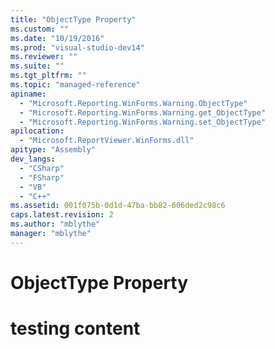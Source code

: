 ```yaml
---
title: "ObjectType Property"
ms.custom: ""
ms.date: "10/19/2016"
ms.prod: "visual-studio-dev14"
ms.reviewer: ""
ms.suite: ""
ms.tgt_pltfrm: ""
ms.topic: "managed-reference"
apiname: 
  - "Microsoft.Reporting.WinForms.Warning.ObjectType"
  - "Microsoft.Reporting.WinForms.Warning.get_ObjectType"
  - "Microsoft.Reporting.WinForms.Warning.set_ObjectType"
apilocation: 
  - "Microsoft.ReportViewer.WinForms.dll"
apitype: "Assembly"
dev_langs: 
  - "CSharp"
  - "FSharp"
  - "VB"
  - "C++"
ms.assetid: 001f075b-0d1d-47ba-bb82-606ded2c98c6
caps.latest.revision: 2
ms.author: "mblythe"
manager: "mblythe"
---
```

# ObjectType Property
# testing content